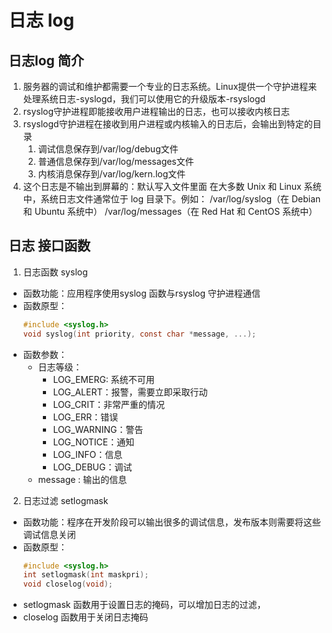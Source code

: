 ﻿# 日志 log

## 日志log 简介

1. 服务器的调试和维护都需要一个专业的日志系统。Linux提供一个守护进程来处理系统日志-syslogd，我们可以使用它的升级版本-rsyslogd
2. rsyslog守护进程即能接收用户进程输出的日志，也可以接收内核日志
3. rsyslogd守护进程在接收到用户进程或内核输入的日志后，会输出到特定的目录
   1. 调试信息保存到/var/log/debug文件
   2. 普通信息保存到/var/log/messages文件
   3. 内核消息保存到/var/log/kern.log文件
4. 这个日志是不输出到屏幕的：默认写入文件里面
    在大多数 Unix 和 Linux 系统中，系统日志文件通常位于 log 目录下。例如：
    /var/log/syslog（在 Debian 和 Ubuntu 系统中）
    /var/log/messages（在 Red Hat 和 CentOS 系统中）

## 日志 接口函数

1. 日志函数 syslog
+ 函数功能：应用程序使用syslog 函数与rsyslog 守护进程通信
+ 函数原型：
    ```c
    #include <syslog.h>
    void syslog(int priority, const char *message, ...);
    ```
+ 函数参数：
  + 日志等级： 
    + LOG_EMERG: 系统不可用
    + LOG_ALERT：报警，需要立即采取行动
    + LOG_CRIT：非常严重的情况
    + LOG_ERR：错误
    + LOG_WARNING：警告
    + LOG_NOTICE：通知
    + LOG_INFO：信息
    + LOG_DEBUG：调试
  + message : 输出的信息

2. 日志过滤 setlogmask 
+ 函数功能：程序在开发阶段可以输出很多的调试信息，发布版本则需要将这些调试信息关闭
+ 函数原型：
    ```c
    #include <syslog.h>
    int setlogmask(int maskpri);
    void closelog(void);
    ```
+ setlogmask 函数用于设置日志的掩码，可以增加日志的过滤，
+ closelog 函数用于关闭日志掩码